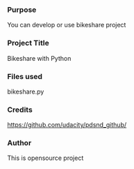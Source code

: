 ### Purpose
You can develop or use bikeshare project

### Project Title
Bikeshare with Python

### Files used
bikeshare.py

### Credits
https://github.com/udacity/pdsnd_github/

### Author 
This is opensource project
